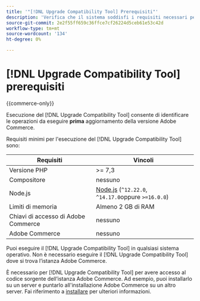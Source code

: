 ```yaml
---
title: '"[!DNL Upgrade Compatibility Tool] Prerequisiti"'
description: 'Verifica che il sistema soddisfi i requisiti necessari per eseguire il [!DNL Upgrade Compatibility Tool] per il progetto Adobe Commerce. '
source-git-commit: 2e2f55ff659c36ffce7cf26224d5ceb61e53c42d
workflow-type: tm+mt
source-wordcount: '134'
ht-degree: 0%

---
```



# [!DNL Upgrade Compatibility Tool] prerequisiti

{{commerce-only}}

Esecuzione del [!DNL Upgrade Compatibility Tool] consente di identificare le operazioni da eseguire **prima** aggiornamento della versione Adobe Commerce.

Requisiti minimi per l&#39;esecuzione del [!DNL Upgrade Compatibility Tool] sono:

| **Requisiti** | **Vincoli** |
|----------------|-----------------|
| Versione PHP | >= 7,3 |
| Compositore | nessuno |
| Node.js | [Node.js](https://nodejs.org/) (`^12.22.0`, `^14.17.0`oppure `>=16.0.0`) |
| Limiti di memoria | Almeno 2 GB di RAM |
| Chiavi di accesso di Adobe Commerce | nessuno |
| Adobe Commerce | nessuno |

Puoi eseguire il [!DNL Upgrade Compatibility Tool] in qualsiasi sistema operativo. Non è necessario eseguire il [!DNL Upgrade Compatibility Tool] dove si trova l’istanza Adobe Commerce.

È necessario per [!DNL Upgrade Compatibility Tool] per avere accesso al codice sorgente dell’istanza Adobe Commerce. Ad esempio, puoi installarlo su un server e puntarlo all&#39;installazione Adobe Commerce su un altro server. Fai riferimento a [installare](../upgrade-compatibility-tool/install.md) per ulteriori informazioni.

